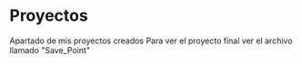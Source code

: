 # Proyectos
Apartado de mis proyectos creados
Para ver el proyecto final ver el archivo llamado "Save_Point"
